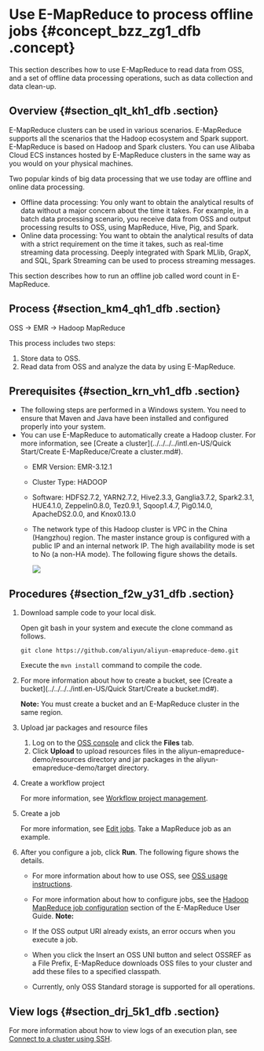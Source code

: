 # Use E-MapReduce to process offline jobs {#concept_bzz_zg1_dfb .concept}

This section describes how to use E-MapReduce to read data from OSS, and a set of offline data processing operations, such as data collection and data clean-up.

## Overview {#section_qlt_kh1_dfb .section}

E-MapReduce clusters can be used in various scenarios. E-MapReduce supports all the scenarios that the Hadoop ecosystem and Spark support. E-MapReduce is based on Hadoop and Spark clusters. You can use Alibaba Cloud ECS instances hosted by E-MapReduce clusters in the same way as you would on your physical machines.

Two popular kinds of big data processing that we use today are offline and online data processing.

-   Offline data processing: You only want to obtain the analytical results of data without a major concern about the time it takes. For example, in a batch data processing scenario, you receive data from OSS and output processing results to OSS, using MapReduce, Hive, Pig, and Spark.
-   Online data processing: You want to obtain the analytical results of data with a strict requirement on the time it takes, such as real-time streaming data processing. Deeply integrated with Spark MLlib, GrapX, and SQL, Spark Streaming can be used to process streaming messages.

This section describes how to run an offline job called word count in E-MapReduce.

## Process {#section_km4_qh1_dfb .section}

OSS -\> EMR -\> Hadoop MapReduce

This process includes two steps:

1.  Store data to OSS.
2.  Read data from OSS and analyze the data by using E-MapReduce.

## Prerequisites {#section_krn_vh1_dfb .section}

-   The following steps are performed in a Windows system. You need to ensure that Maven and Java have been installed and configured properly into your system.
-   You can use E-MapReduce to automatically create a Hadoop cluster. For more information, see [Create a cluster](../../../../intl.en-US/Quick Start/Create E-MapReduce/Create a cluster.md#).
    -   EMR Version: EMR-3.12.1
    -   Cluster Type: HADOOP
    -   Software: HDFS2.7.2, YARN2.7.2, Hive2.3.3, Ganglia3.7.2, Spark2.3.1, HUE4.1.0, Zeppelin0.8.0, Tez0.9.1, Sqoop1.4.7, Pig0.14.0, ApacheDS2.0.0, and Knox0.13.0
    -   The network type of this Hadoop cluster is VPC in the China \(Hangzhou\) region. The master instance group is configured with a public IP and an internal network IP. The high availability mode is set to No \(a non-HA mode\). The following figure shows the details.

        ![](http://static-aliyun-doc.oss-cn-hangzhou.aliyuncs.com/assets/img/21330/154209380711874_en-US.png)


## Procedures {#section_f2w_y31_dfb .section}

1.  Download sample code to your local disk.

    Open git bash in your system and execute the clone command as follows.

    ```
    git clone https://github.com/aliyun/aliyun-emapreduce-demo.git
    ```

    Execute the `mvn install` command to compile the code.

2.  For more information about how to create a bucket, see [Create a bucket](../../../../intl.en-US/Quick Start/Create a bucket.md#).

    **Note:** You must create a bucket and an E-MapReduce cluster in the same region.

3.  Upload jar packages and resource files
    1.  Log on to the [OSS console](https://oss.console.aliyun.com) and click the **Files** tab.
    2.  Click **Upload** to upload resources files in the aliyun-emapreduce-demo/resources directory and jar packages in the aliyun-emapreduce-demo/target directory.
4.  Create a workflow project

    For more information, see [Workflow project management](../DNemapreduce1876943/EN-US_TP_17961.dita#concept_rqw_qz2_z2b).

5.  Create a job

    For more information, see [Edit jobs](../DNemapreduce1876943/EN-US_TP_17962.dita#concept_iny_t1f_z2b). Take a MapReduce job as an example.

6.  After you configure a job, click **Run**. The following figure shows the details.

    -   For more information about how to use OSS, see [OSS usage instructions](https://www.alibabacloud.com/help/zh/doc-detail/42799.html?spm=a2c5t.11065259.1996646101.searchclickresult.63fc71f3FgiO9g).
    -   For more information about how to configure jobs, see the [Hadoop MapReduce job configuration](https://help.aliyun.com/document_detail/28095.html) section of the E-MapReduce User Guide.
    **Note:** 

    -   If the OSS output URI already exists, an error occurs when you execute a job.
    -   When you click the Insert an OSS UNI button and select OSSREF as a File Prefix, E-MapReduce downloads OSS files to your cluster and add these files to a specified classpath.
    -   Currently, only OSS Standard storage is supported for all operations.

## View logs {#section_drj_5k1_dfb .section}

For more information about how to view logs of an execution plan, see [Connect to a cluster using SSH](https://help.aliyun.com/document_detail/28187.html?spm=a2c4g.11186623.6.640.24b454c4CAFUqC).


